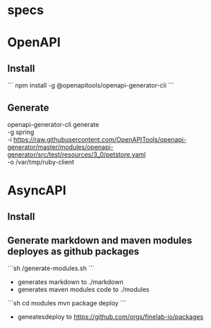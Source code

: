 # specs

# OpenAPI

## Install
´´´
npm install -g @openapitools/openapi-generator-cli
´´´

## Generate

openapi-generator-cli generate \
-g spring \
-i https://raw.githubusercontent.com/OpenAPITools/openapi-generator/master/modules/openapi-generator/src/test/resources/3_0/petstore.yaml \
-o /var/tmp/ruby-client


# AsyncAPI

## Install


## Generate markdown and maven modules deployes as github packages

´´´sh
/generate-modules.sh
´´´
* generates markdown to ./markdown
* generates maven modules code to ./modules 

´´´sh
cd modules
mvn package deploy
´´´
* geneatesdeploy to https://github.com/orgs/finelab-io/packages 


